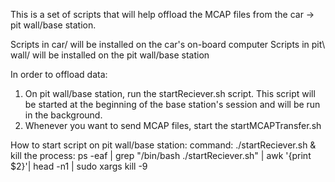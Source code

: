 This is a set of scripts that will help offload the MCAP files from the car -> pit wall/base station.

Scripts in car/ will be installed on the car's on-board computer
Scripts in pit\ wall/ will be installed on the pit wall/base station


In order to offload data:
1. On pit wall/base station, run the startReciever.sh script. This script will be started at the beginning of the base station's session and will be run in the background.
2. Whenever you want to send MCAP files, start the startMCAPTransfer.sh

How to start script on pit wall/base station:
command: ./startReciever.sh &
kill the process: ps -eaf | grep "/bin/bash ./startReciever.sh" | awk '{print $2}'| head -n1 | sudo xargs kill -9
